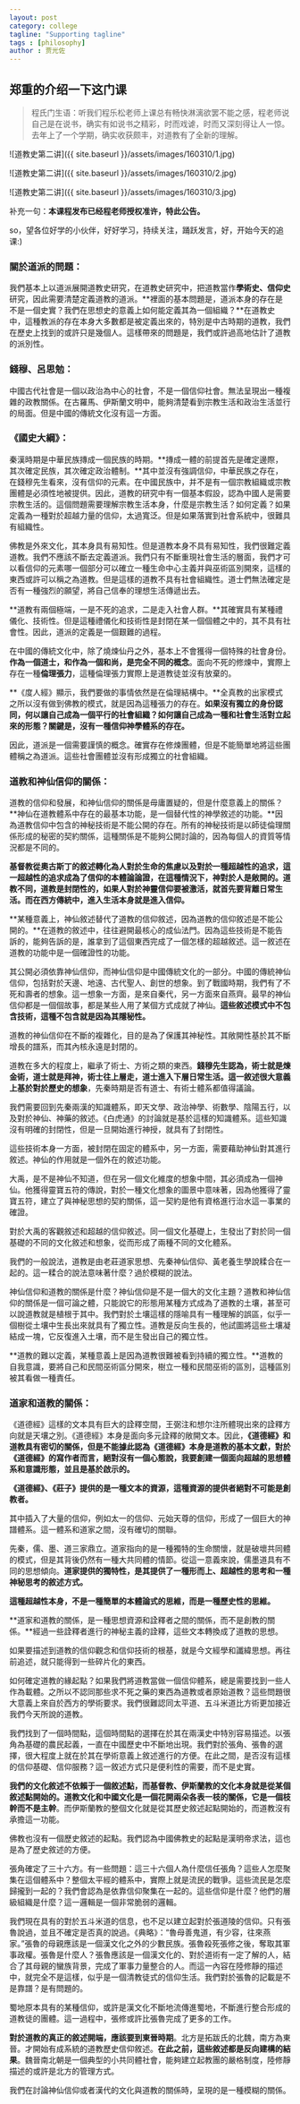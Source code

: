 ```yaml
---
layout: post
category: college
tagline: "Supporting tagline"
tags : [philosophy]
author : 贾光佐
---
```





## 郑重的介绍一下这门课

> 程氏门生语：听我们程乐松老师上课总有畅快淋漓欲罢不能之感，程老师说自己是在说书，确实有如说书之精彩，时而戏谑，时而又深刻得让人一惊。去年上了一个学期，确实收获颇丰，对道教有了全新的理解。

![道教史第二讲]({{ site.baseurl }}/assets/images/160310/1.jpg) 

![道教史第二讲]({{ site.baseurl }}/assets/images/160310/2.jpg) 

![道教史第二讲]({{ site.baseurl }}/assets/images/160310/3.jpg) 

补充一句：**本课程发布已经程老师授权准许，特此公告。**

so，望各位好学的小伙伴，好好学习，持续关注，踊跃发言，好，开始今天的追课:)

### 關於道派的問題：

我們基本上以道派展開道教史研究，在道教史研究中，把道教當作**學術史、信仰史**研究，因此需要清楚定義道教的道派。**裡面的基本問題是，道派本身的存在是不是一個史實？我們在思想史的意義上如何能定義其為一個組織？**在道教史中，這種教派的存在本身大多數都是被定義出來的，特別是中古時期的道教，我們在歷史上找到的或許只是幾個人。這樣帶來的問題是，我們或許過高地估計了道教的派別性。

### 錢穆、呂思勉：

中國古代社會是一個以政治為中心的社會，不是一個信仰社會。無法呈現出一種複雜的政教關係。在古羅馬、伊斯蘭文明中，能夠清楚看到宗教生活和政治生活並行的局面。但是中國的傳統文化沒有這一方面。

### 《國史大綱》：

秦漢時期是中華民族摶成一個民族的時期。**摶成一體的前提首先是確定邊際，其次確定民族，其次確定政治體制。**其中並沒有強調信仰，中華民族之存在，在錢穆先生看來，沒有信仰的元素。在中國民族中，并不是有一個宗教組織或宗教團體是必須性地被提供。因此，道教的研究中有一個基本假設，認為中國人是需要宗教生活的。這個問題需要理解宗教生活本身，什麼是宗教生活？如何定義？如果定義為一種對於超越力量的信仰，太過寬泛。但是如果落實到社會系統中，很難具有組織性。

佛教是外來文化，其本身具有易知性。但是道教本身不具有易知性，我們很難定義道教。我們不應該不斷去定義道派。我們只有不斷重現社會生活的層面，我們才可以看信仰的元素哪一個部分可以確立一種生命中心主義并與巫術區別開來，這樣的東西或許可以稱之為道教。但是這樣的道教不具有社會組織性。道士們無法確定是否有一種強烈的願望，將自己信奉的理想生活傳遞出去。

**道教有兩個極端，一是不死的追求，二是走入社會人群。**其確實具有某種禮儀化、技術性。但是這種禮儀化和技術性是封閉在某一個個體之中的，其不具有社會性。因此，道派的定義是一個艱難的過程。

在中國的傳統文化中，除了燒煉仙丹之外，基本上不會獲得一個特殊的社會身份。**作為一個道士，和作為一個和尚，是完全不同的概念**。面向不死的修煉中，實際上存在一種**倫理張力**，這種倫理張力實際上是道教徒並沒有放棄的。

**《度人經》顯示，我們要做的事情依然是在倫理結構中。**全真教的出家模式之所以沒有做到佛教的模式，就是因為這種張力的存在。**如果沒有獨立的身份認同，何以讓自己成為一個平行的社會組織？如何讓自己成為一種和社會生活對立起來的形態？關鍵是，沒有一種信仰神學體系的存在。**

因此，道派是一個需要謹慎的概念。確實存在修煉團體，但是不能簡單地將這些團體稱之為道派。這些社會團體並沒有形成獨立的社會組織。

### 道教和神仙信仰的關係：

道教的信仰和發展，和神仙信仰的關係是毋庸置疑的，但是什麼意義上的關係？**神仙在道教體系中存在的最基本功能，是一個替代性的神學敘述的功能。**因為道教信仰中包含的神秘技術是不能公開的存在。所有的神秘技術是以師徒倫理關係形成的秘密的契約關係，這種關係是不能夠公開討論的，因為每個人的資質等情況都是不同的。

**基督教從奧古斯丁的敘述轉化為人對於生命的焦慮以及對於一種超越性的追求，這一超越性的追求成為了信仰的本體論論證，在這種情況下，神對於人是敞開的。道教不同，道教是封閉性的，如果人對於神靈信仰要被激活，就首先要背離日常生活。而在西方傳統中，進入生活本身就是進入信仰。**

**某種意義上，神仙敘述替代了道教的信仰敘述，因為道教的信仰敘述是不能公開的。**在道教的敘述中，往往避開最核心的成仙法門。因為這些技術是不能告訴的，能夠告訴的是，誰拿到了這個東西完成了一個怎樣的超越敘述。這一敘述在道教的功能中是一個確證性的功能。

其公開必須依靠神仙信仰，而神仙信仰是中國傳統文化的一部分。中國的傳統神仙信仰，包括對於天邊、地遠、古代聖人、創世的想象。到了戰國時期，我們有了不死和壽者的想象。這一想象一方面，是來自秦代，另一方面來自燕齊。最早的神仙信仰都是一個個故事，都是某些人用了某個方式成就了神仙。**這些敘述模式中不包含技術，這種不包含就是因為其隱秘性。**

道教的神仙信仰在不斷的複雜化，目的是為了保護其神秘性。其敞開性基於其不斷增長的譜系，而其內核永遠是封閉的。

道教在多大的程度上，繼承了術士、方術之類的東西。**錢穆先生認為，術士就是煉金術，道士就是拜神，術士往上層走，道士進入下層日常生活。**這一敘述很大意義上基於對於歷史的**想象**，先秦時期是否有道士、有術士體系都值得議論。

我們需要回到先秦兩漢的知識體系，即天文學、政治神學、術數學、陰陽五行，以及對於神仙、神藥的敘述。《白虎通》的討論就是基於這樣的知識體系。這些知識沒有明確的封閉性，但是一旦開始進行神授，就具有了封閉性。

這些技術本身一方面，被封閉在固定的體系中，另一方面，需要藉助神仙對其進行敘述。神仙的作用就是一個外在的敘述功能。

大禹，是不是神仙不知道，但在另一個文化維度的想象中間，其必須成為一個神仙。他獲得靈寶五符的傳說，對於一種文化想象的圖景中意味著，因為他獲得了靈寶五符，建立了與神秘思想的契約關係，這一契約是他有資格進行治水這一事業的確證。

對於大禹的客觀敘述和超越的信仰敘述。同一個文化基礎上，生發出了對於同一個基礎的不同的文化敘述和想象，從而形成了兩種不同的文化體系。

我們的一般說法，道教是由老莊道家思想、先秦神仙信仰、黃老養生學說糅合在一起的。這一糅合的說法意味著什麼？過於模糊的說法。

神仙信仰和道教的關係是什麼？神仙信仰是不是一個大的文化主題？道教和神仙信仰的關係是一個可論之體，只能說它的形態用某種方式成為了道教的土壤，甚至可以說道教就是植根于其中。我們對於土壤這樣的隱喻具有一種理解的誤區，似乎一個樹從土壤中生長出來就具有了獨立性。道教是反向生長的，他試圖將這些土壤凝結成一塊，它反復進入土壤，而不是生發出自己的獨立性。

**道教的難以定義，某種意義上是因為道教很難被看到持續的獨立性。**道教的自我意識，要將自己和民間巫術區分開來，樹立一種和民間巫術的區別，這種區別被其看做一種責任。

### 道家和道教的關係：

《道德經》這樣的文本具有巨大的詮釋空間，王弼注和想尔注所體現出來的詮釋方向就是天壤之別。《道德經》本身是面向多元詮釋的敞開文本。因此，**《道德經》和道教具有密切的關係，但是不能據此認為《道德經》本身是道教的基本文獻，對於《道德經》的寫作者而言，絕對沒有一個心態說，我要創建一個面向超越的思想體系和意識形態，並且是基於啟示的。**

**《道德經》、《莊子》提供的是一種文本的資源，這種資源的提供者絕對不可能是創教者。**

其中插入了大量的信仰，例如太一的信仰、元始天尊的信仰，形成了一個巨大的神譜體系。這一體系和道家之間，沒有確切的關聯。

先秦，儒、墨、道三家鼎立。道家指向的是一種獨特的生命關懷，就是破壞共同體的模式，但是其背後仍然有一種大共同體的情節。從這一意義來說，儒墨道具有不同的思想傾向。**道家提供的獨特性，是其提供了一種形而上、超越性的思考和一種神秘思考的敘述方式。**

**這種超越性本身，不是一種簡單的本體論式的思維，而是一種歷史性的思維。**

**道家和道教的關係，是一種思想資源和詮釋者之間的關係，而不是創教的關係。**經過一些詮釋者進行的神秘主義的詮釋，這些文本轉換成了道教的思想。

如果要描述到道教的信仰觀念和信仰技術的根基，就是今文經學和讖緯思想。再往前追述，就只能得到一些碎片化的東西。

如何確定道教的緣起點？如果我們將道教當做一個信仰體系，總是需要找到一些人作為載體。之所以不認同那些求不死之藥的東西為道教或者原始道教？這些問題很大意義上來自於西方的學術要求。我們很難認同太平道、五斗米道比方術更加接近我們今天所說的道教。

我們找到了一個時間點，這個時間點的選擇在於其在兩漢史中特別容易描述。以張角為基礎的農民起義，一直在中國歷史中不斷地出現。我們對於張角、張魯的選擇，很大程度上就在於其在學術意義上敘述進行的方便。在此之間，是否沒有這樣的信仰基礎、信仰服務？這一敘述方式只是便利性的需要，而不是史實。

**我們的文化敘述不依賴于一個敘述點，而基督教、伊斯蘭教的文化本身就是從某個敘述點開始的。道教文化和中國文化是一個花開兩朵各表一枝的關係，它是一個枝幹而不是主幹**。而伊斯蘭教的整個文化就是從其歷史敘述起點開始的，而道教沒有承擔這一功能。

佛教也沒有一個歷史敘述的起點。我們認為中國佛教史的起點是漢明帝求法，這也是為了歷史敘述的方便。

張角確定了三十六方。有一些問題：這三十六個人為什麼信任張角？這些人怎麼聚集在這個體系中？整個太平經的體系中，實際上就是流民的戰爭。這些流民是怎麼歸攏到一起的？我們會認為是依靠信仰聚集在一起的。這些信仰是什麼？他們的層級組織是什麼？這一邏輯是一個非常脆弱的邏輯。

我們現在具有的對於五斗米道的信息，也不足以建立起對於張道陵的信仰。只有張魯說過，並且不確定是否真的說過。《典略》：“魯母善鬼道，有少容，往來燕家。”張魯的母親應該是一個漢文化之外的少數民族。張魯殺死張修之後，奪取其軍事政權。張魯是什麼人？張魯應該是一個漢文化的、對於道術有一定了解的人，結合了其母親的蠻族背景，完成了軍事力量整合的人。而這一內容在陸修靜的描述中，就完全不是這樣，似乎是一個清教徒式的信仰生活。我們對於張魯的記載是不是靠譜？是有問題的。

蜀地原本具有的某種信仰，或許是漢文化不斷地流傳進蜀地，不斷進行整合形成的道教徒的團體。這一過程中，張修或許比張魯完成了更多的工作。

**對於道教的真正的敘述開端，應該要到東晉時期**。北方是拓跋氏的北魏，南方為東晉。才開始有成系統的道教歷史信仰敘述。**在此之前，這些敘述都是反向建構的結果**。魏晉南北朝是一個典型的小共同體社會，能夠建立起教團的嚴格制度，陸修靜描述的或許是北方的管理方式。

我們在討論神仙信仰或者漢代的文化與道教的關係時，呈現的是一種模糊的關係。